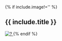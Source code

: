 {% if include.image!='' %}

<h2>{{ include.title }}</h2>
<a href="{{ include.image | relative_url }}">
<img src="{{ include.image | relative_url }}" alt="?" width="{{ layout.image_width }}px"/>
</a>
{% endif %}

